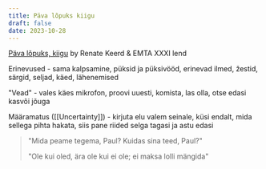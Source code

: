 ```yaml
---
title: Päva lõpuks kiigu
draft: false
date: 2023-10-28
---
```


[Päva lõpuks, kiigu](https://www.uusteater.ee/lavastused/renatexxxi) by Renate Keerd & EMTA XXXI lend

Erinevused - sama kalpsamine, püksid ja püksivööd, erinevad ilmed, žestid, särgid, seljad, käed, lähenemised

"Vead" - vales käes mikrofon, proovi uuesti, komista, las olla, otse edasi kasvõi jõuga

Määramatus ([[Uncertainty]]) - kirjuta elu valem seinale, küsi endalt, mida sellega pihta hakata, siis pane riided selga tagasi ja astu edasi

>"Mida peame tegema, Paul? Kuidas sina teed, Paul?"
>
>"Ole kui oled, ära ole kui ei ole; ei maksa lolli mängida"
